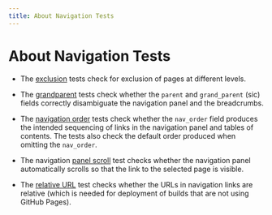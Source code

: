 ```yaml
---
title: About Navigation Tests
---
```


# About Navigation Tests

- The [exclusion](../exclude/index) tests check for exclusion of pages at different levels.

- The [grandparent](../grandparent/index) tests check whether the `parent` and
  `grand_parent` (sic) fields correctly disambiguate the navigation panel
  and the breadcrumbs.

- The [navigation order](../order/order) tests check whether the `nav_order`
  field produces the intended sequencing of links in the navigation panel and
  tables of contents.
  The tests also check the default order produced when omitting the `nav_order`.
  
- The navigation [panel scroll](../scroll) test checks whether the navigation
  panel automatically scrolls so that the link to the selected page is visible.
  
- The [relative URL](../relative-url) test checks whether the URLs in
  navigation links are relative
  (which is needed for deployment of builds that are not using GitHub Pages).
